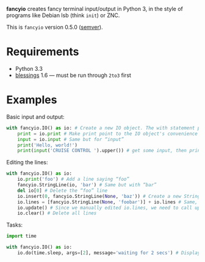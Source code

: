 **fancyio** creates fancy terminal input/output in Python 3, in the style of programs like Debian lsb (think `init`) or ZNC.

This is `fancyio` version 0.5.0 ([semver][]).

Requirements
============

*   Python 3.3
*   [blessings][] 1.6 — must be run through `2to3` first

Examples
========

Basic input and output:

```Python
with fancyio.IO() as io: # Create a new IO object. The with statement prints a newline after the last line on exit.
    print = io.print # Make print point to the IO object's convenience method instead of the built-in function.
    input = io.input # Same but for “input”
    print('Hello, world!')
    print(input('CRUISE CONTROL ').upper()) # get some input, then print the uppercased string to a new line
```

Editing the lines:

```Python
with fancyio.IO() as io:
    io.print('foo') # Add a line saying “foo”
    fancyio.StringLine(io, 'bar') # Same but with “bar”
    del io[0] # Delete the “foo” line
    io.insert(0, fancyio.StringLine(None, 'baz')) # Create a new StringLine which is not associated with the io object, and insert it.
    io.lines = [fancyio.StringLine(None, 'foobar')] + io.lines # Same, but by manually editing the list of lines.
    io.update() # Since we manually edited io.lines, we need to call update.
    io.clear() # Delete all lines
```

Tasks:

```Python
import time

with fancyio.IO() as io:
    io.do(time.sleep, args=[2], message='waiting for 2 secs') # Displays an ellipsis, which changes to “ok” after the function is done.
```

[blessings]: https://github.com/erikrose/blessings (github: erikrose: blessings)
[semver]: http://semver.org/ (Semantic Versioning 2.0.0)
